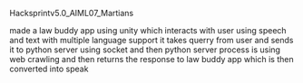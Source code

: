 Hacksprintv5.0_AIML07_Martians

made a law buddy app using unity which interacts with user using speech and text with multiple language support it takes querry from user and sends it to python server using socket and then python server process is using web crawling and then returns the response to law buddy app which is then converted into speak 
